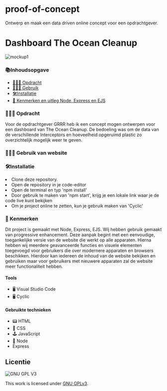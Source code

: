 # proof-of-concept
Ontwerp en maak een data driven online concept voor een opdrachtgever.

# Dashboard The Ocean Cleanup
![mockup1](https://github.com/sannevanseeventer/proof-of-concept/assets/112857444/e3ab08ad-f2bf-4d5f-af2e-f12592118772)


<h3>📚Inhoudsopgave</h3>
<ul>
<li><a href="#Opdracht"> 👨🏼‍💼 Opdracht</a></li> 
<li><a href="#Gebruik"> 👩🏽‍💻 Gebruik </a></li>  
 <li><a href="#Installatie"> 🛠Installatie </a></li>
<li><a href="#Kenmerken"> 📱 Kenmerken en uitleg Node, Express en EJS</a></li> 
</ul>

<h3 id="#Opdracht"> 👨🏼‍💼 Opdracht</h3>
Voor de opdrachtgever GRRR heb ik een concept mogen ontwerpen voor een dashboard van The Ocean Cleanup. De bedoeling was om de data van de verschillende Interceptors en hoeveelheid opgeruimd plastic zo overzichtelijk mogelijk weer te geven.  

        
<h3 id="#Gebruik"> 👩🏽‍💻 Gebruik van website</h3>

<h3 id="Installatie"> 🛠Installatie</h3>
<li>Clone deze repository.</li>
<li>Open de repository in je code-editor</li>
<li> Open de terminal en typ 'npm install'</li>
<li>Door gebruik te maken van 'npm start', krijg je een lokale link waar je de code live kunt bekijken</li>
<li>Om je project online te zetten, kun je gebruik maken van 'Cyclic'</li>
        
<h3 id="#Kenmerken"> 📱 Kenmerken</h3>
Dit project is gemaakt met Node, Express, EJS. Wij hebben gebruik gemaakt van progressive enhancement. Deze aanpak begint met een eenvoudige, toegankelijke versie van de website die werkt op alle apparaten. 
Hierna hebben wij meerdere geavanceerde functies en visuele elementen toegevoegd voor gebruikers die over modernere apparaten en browsers beschikken. 
Hierdoor kan iedereen de inhoud van de website bekijken en gebruiken maar voor gebruikers met nieuwere apparaten zal de website meer functionaliteit hebben.

<h4>Tools</h4>
<ul>
        <li> 🖥️ Visual Studio Code</li>
        <li> 🖥️ Cyclic </li>
</ul>

<h4>Gebruikte technieken</h4>
<ul>
<li>📟 HTML</li>
        <li>🎨 CSS</li>
        <li>🕹️ JavaScript</li>
        <li>🥜 Node </li>
 <li> Express </li>
  </ul>      

## Licentie

![GNU GPL V3](https://www.gnu.org/graphics/gplv3-127x51.png)

This work is licensed under [GNU GPLv3](./LICENSE).
